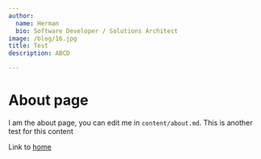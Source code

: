 ```yaml
---
author:
  name: Herman
  bio: Software Developer / Solutions Architect
image: /blog/16.jpg
title: Test
description: ABCD

---
```

# About page

I am the about page, you can edit me in <code>content/about.md</code>. This is another test for this content

Link to [home](/)
